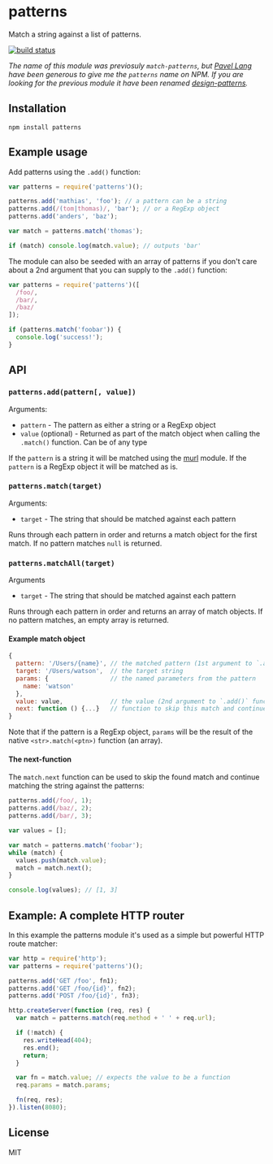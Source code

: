 # patterns

Match a string against a list of patterns.

[![build status](https://secure.travis-ci.org/watson/patterns.png)](http://travis-ci.org/watson/patterns)

*The name of this module was previosuly `match-patterns`, but [Pavel
Lang](https://github.com/langpavel) have been generous to give me the
`patterns` name on NPM. If you are looking for the previous module it
have been renamed
[design-patterns](https://www.npmjs.com/package/design-patterns).*

## Installation

```
npm install patterns
```

## Example usage

Add patterns using the `.add()` function:

```js
var patterns = require('patterns')();

patterns.add('mathias', 'foo'); // a pattern can be a string
patterns.add(/(tom|thomas)/, 'bar'); // or a RegExp object
patterns.add('anders', 'baz');

var match = patterns.match('thomas');

if (match) console.log(match.value); // outputs 'bar'
```

The module can also be seeded with an array of patterns if you don't
care about a 2nd argument that you can supply to the `.add()` function:

```js
var patterns = require('patterns')([
  /foo/,
  /bar/,
  /baz/
]);

if (patterns.match('foobar')) {
  console.log('success!');
}
```

## API

### `patterns.add(pattern[, value])`

Arguments:

- `pattern` - The pattern as either a string or a RegExp object
- `value` (optional) - Returned as part of the match object when calling
  the `.match()` function. Can be of any type

If the `pattern` is a string it will be matched using the
[murl](https://github.com/mafintosh/murl) module. If the `pattern` is a
RegExp object it will be matched as is.

### `patterns.match(target)`

Arguments:

- `target` - The string that should be matched against each pattern

Runs through each pattern in order and returns a match object for the
first match. If no pattern matches `null` is returned.

### `patterns.matchAll(target)`

Arguments

- `target` - The string that should be matched against each pattern

Runs through each pattern in order and returns an array of match objects.
If no pattern matches, an empty array is returned.

#### Example match object

```js
{
  pattern: '/Users/{name}', // the matched pattern (1st argument to `.add()` function)
  target: '/Users/watson',  // the target string
  params: {                 // the named parameters from the pattern
    name: 'watson'
  },
  value: value,             // the value (2nd argument to `.add()` function)
  next: function () {...}   // function to skip this match and continue
}
```

Note that if the pattern is a RegExp object, `params` will be the result
of the native `<str>.match(<ptn>)` function (an array).

#### The next-function

The `match.next` function can be used to skip the found match and
continue matching the string against the patterns:

```js
patterns.add(/foo/, 1);
patterns.add(/baz/, 2);
patterns.add(/bar/, 3);

var values = [];

var match = patterns.match('foobar');
while (match) {
  values.push(match.value);
  match = match.next();
}

console.log(values); // [1, 3]
```

## Example: A complete HTTP router

In this example the patterns module it's used as a simple but powerful
HTTP route matcher:

```js
var http = require('http');
var patterns = require('patterns')();

patterns.add('GET /foo', fn1);
patterns.add('GET /foo/{id}', fn2);
patterns.add('POST /foo/{id}', fn3);

http.createServer(function (req, res) {
  var match = patterns.match(req.method + ' ' + req.url);

  if (!match) {
    res.writeHead(404);
    res.end();
    return;
  }

  var fn = match.value; // expects the value to be a function
  req.params = match.params;

  fn(req, res);
}).listen(8080);
```

## License

MIT
